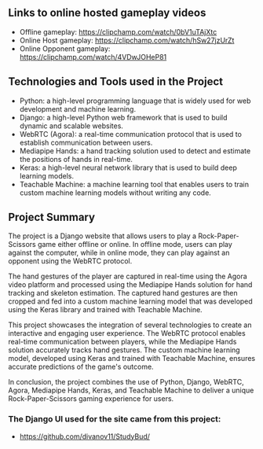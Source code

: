 ## Links to online hosted gameplay videos
- Offline gameplay: https://clipchamp.com/watch/0bV1uTAjXtc
- Online Host gameplay: https://clipchamp.com/watch/hSw27jzUrZt
- Online Opponent gameplay: https://clipchamp.com/watch/4VDwJOHeP81

## Technologies and Tools used in the Project
- Python: a high-level programming language that is widely used for web development and machine learning.
- Django: a high-level Python web framework that is used to build dynamic and scalable websites.
- WebRTC (Agora): a real-time communication protocol that is used to establish communication between users.
- Mediapipe Hands: a hand tracking solution used to detect and estimate the positions of hands in real-time.
- Keras: a high-level neural network library that is used to build deep learning models.
- Teachable Machine: a machine learning tool that enables users to train custom machine learning models without writing any code.

## Project Summary
The project is a Django website that allows users to play a Rock-Paper-Scissors game either offline or online. In offline mode, users can play against the computer, while in online mode, they can play against an opponent using the WebRTC protocol.

The hand gestures of the player are captured in real-time using the Agora video platform and processed using the Mediapipe Hands solution for hand tracking and skeleton estimation. The captured hand gestures are then cropped and fed into a custom machine learning model that was developed using the Keras library and trained with Teachable Machine.

This project showcases the integration of several technologies to create an interactive and engaging user experience. The WebRTC protocol enables real-time communication between players, while the Mediapipe Hands solution accurately tracks hand gestures. The custom machine learning model, developed using Keras and trained with Teachable Machine, ensures accurate predictions of the game's outcome.

In conclusion, the project combines the use of Python, Django, WebRTC, Agora, Mediapipe Hands, Keras, and Teachable Machine to deliver a unique Rock-Paper-Scissors gaming experience for users.

### The Django UI used for the site came from this project: 
- https://github.com/divanov11/StudyBud/
